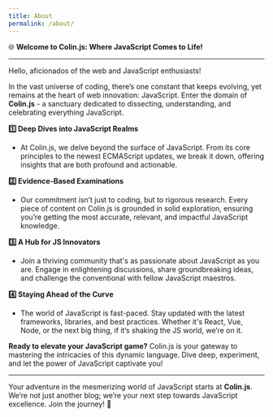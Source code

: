 ```yaml
---
title: About
permalink: /about/
---
```



🌐 **Welcome to Colin.js: Where JavaScript Comes to Life!**

----------

Hello, aficionados of the web and JavaScript enthusiasts!

In the vast universe of coding, there’s one constant that keeps evolving, yet remains at the heart of web innovation: JavaScript. Enter the domain of **Colin.js** - a sanctuary dedicated to dissecting, understanding, and celebrating everything JavaScript.

**1️⃣ Deep Dives into JavaScript Realms**

-   At Colin.js, we delve beyond the surface of JavaScript. From its core principles to the newest ECMAScript updates, we break it down, offering insights that are both profound and actionable.

**2️⃣ Evidence-Based Examinations**

-   Our commitment isn’t just to coding, but to rigorous research. Every piece of content on Colin.js is grounded in solid exploration, ensuring you’re getting the most accurate, relevant, and impactful JavaScript knowledge.

**3️⃣ A Hub for JS Innovators**

-   Join a thriving community that's as passionate about JavaScript as you are. Engage in enlightening discussions, share groundbreaking ideas, and challenge the conventional with fellow JavaScript maestros.

**4️⃣ Staying Ahead of the Curve**

-   The world of JavaScript is fast-paced. Stay updated with the latest frameworks, libraries, and best practices. Whether it's React, Vue, Node, or the next big thing, if it’s shaking the JS world, we’re on it.

**Ready to elevate your JavaScript game?** Colin.js is your gateway to mastering the intricacies of this dynamic language. Dive deep, experiment, and let the power of JavaScript captivate you!

----------

Your adventure in the mesmerizing world of JavaScript starts at **Colin.js**. We’re not just another blog; we’re your next step towards JavaScript excellence. Join the journey! 🚀